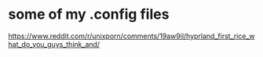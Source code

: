 # some of my .config files
https://www.reddit.com/r/unixporn/comments/19aw9il/hyprland_first_rice_what_do_you_guys_think_and/
